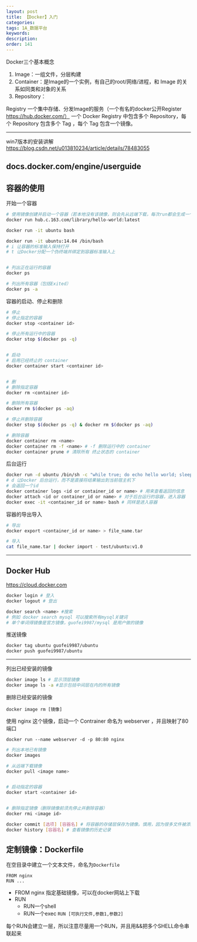 ```yaml
---
layout: post
title: 【Docker】入门
categories:
tags: 1A_数据平台
keywords:
description:
order: 141
---
```



Docker三个基本概念  
1. Image：一组文件，分层构建
2. Container：是Image的一个实例，有自己的root/网络/进程，和 Image 的关系如同类和对象的关系
3. Repository：


Registry 一个集中存储、分发Image的服务（一个有名的docker公开Register https://hub.docker.com/）
一个 Docker Registry  中包含多个 Repository，每个 Repository 包含多个 Tag ，每个 Tag 包含一个镜像。  

------------------------------------
win7版本的安装讲解  
https://blog.csdn.net/u013810234/article/details/78483055


docs.docker.com/engine/userguide
---------------------------------

## 容器的使用

开始一个容器
```bash
# 使用镜像创建并启动一个容器（若本地没有该镜像，则会先从远端下载，每次run都会生成一个容器，嗯，轻量~）
docker run hub.c.163.com/library/hello-world:latest

docker run -it ubuntu bash

docker run -it ubuntu:14.04 /bin/bash
# i 让容器的标准输入保持打开
# t 让Docker分配一个伪终端并绑定到容器标准输入上


# 列出正在运行的容器
docker ps

# 列出所有容器（包括Exited）
docker ps -a
```



容器的启动、停止和删除
```bash
# 停止
# 停止指定的容器
docker stop <container id>

# 停止所有运行中的容器
docker stop $(docker ps -q)


# 启动
# 启用已经终止的 container
docker container start <container id>


# 删
# 删除指定容器
docker rm <container id>

# 删除所有容器
docker rm $(docker ps -aq)

# 停止并删除容器
docker stop $(docker ps -q) & docker rm $(docker ps -aq)

# 删除容器
docker container rm <name>
docker container rm -f <name> # -f 删除运行中的 container
docker container prune # 清除所有 终止状态的 container
```

后台运行
```bash
docker run -d ubuntu /bin/sh -c "while true; do echo hello world; sleep 1; done"
# d 让Docker 后台运行，而不是直接将结果输出到当前宿主机下
# 会返回一个id
docker container logs <id or container_id or name> # 用来查看返回的信息
docker attach <id or container_id or name> # 对于后台运行的容器，进入容器
docker exec -it <container_id or name> bash # 同样是进入容器
```

容器的导出导入
```bash
# 导出
docker export <container_id or name> > file_name.tar

# 导入
cat file_name.tar | docker import - test/ubuntu:v1.0
```

-------------------------------------
## Docker Hub
https://cloud.docker.com

```bash
docker login # 登入
docker logout # 登出

docker search <name> #搜索
# 例如 docker search mysql 可以搜索所有mysql关键词
# 单个单词得镜像是官方镜像，guofei9987/mysql 是用户做的镜像
```

推送镜像
```bash
docker tag ubuntu guofei9987/ubuntu
docker push guofei9987/ubuntu


```
-------------------------------------

列出已经安装的镜像
```bash
docker image ls # 显示顶层镜像
docker image ls -a #显示包括中间层在内的所有镜像
```

删除已经安装的镜像
```
docker image rm [镜像]
```


使用 nginx 这个镜像，启动一个 Contrainer 命名为 webserver ，并且映射了80端口  
```
docker run --name webserver -d -p 80:80 nginx
```


```bash
# 列出本地已有镜像
docker images

# 从远端下载镜像
docker pull <image name>


# 启动指定的容器
docker start <container id>


# 删除指定镜像（删除镜像前须先停止并删除容器）
docker rmi <image id>
```

```bash
docker commit [选项] [容器名] # 将容器的存储层保存为镜像。慎用，因为很多文件被添加进来，导致镜像极为臃肿
docker history [容器名] # 查看镜像的历史记录
```

## 定制镜像：Dockerfile
在空目录中建立一个文本文件，命名为`Dockerfile`
```
FROM nginx
RUN ...
```
- FROM nginx 指定基础镜像，可以在docker网站上下载
- RUN
    - RUN一个shell
    - RUN一个exec `RUN [可执行文件,参数1,参数2]`


每个RUN会建立一层，所以注意尽量用一个RUN，并且用&&把多个SHELL命令串联起来
